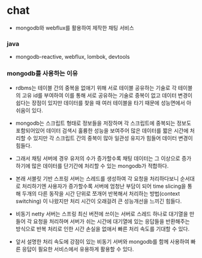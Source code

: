 # chat
- mongodb와 webflux를 활용하여 제작한 채팅 서비스

### java
- mongodb-reactive, webflux, lombok, devtools

### mongodb를 사용하는 이유
- rdbms는 테이블 간의 중복을 없애기 위해 서로 테이블 공유하는 기술로 각 테이블의 고유 id를 부여하여 이를 통해 서로 공유하는 기술로 중복이 없고 데이터 변경이 쉽다는 장점이 있지만
데이터를 찾을 때 여러 테이블을 타기 때문에 성능면에서 아쉬움이 있다.

- mongodb는 스크립트 형태로 정보들을 저장하며 각 스크립트에 중복되는 정보도 포함되어있어 데이터 검색시 훌륭한 성능을 보여주어 많은 데이터를 짧은 시간에 처리할 수 있지만 각 스크립트
간의 중복이 많아 일관성 유지가 힘들어 데이터 변경이 힘들다.

- 그래서 채팅 서버에 경우 유저의 수가 증가할수록 채팅 데이터는 그 이상으로 증가하기에 많은 데이터를 단기간에 처리할 수 있는 mongodb가 적합하다.

- 본래 서블릿 기반 스프링 서버는 스레드를 생성하여 각 요청을 처리하다보니 순서대로 처리하기엔 사용자가 증가할수록 서버에 엄청난 부담이 되어 time slicing을 통해 두개의 다른 동작을
시간 단위로 쪼개어 반복해서 처리하는 방법(context switching) 이 나왔지만 처리 시간이 오래걸려 큰 성능개선을 느끼긴 힘들다.

- 비동기 netty 서버는 스프링 최신 버전에 쓰이는 서버로 스레드 하나로 대기열을 만들어 각 요청을 처리하며 서버가 쉬는 시간에 대기열에 있는 응답들을 반환해주는 방식으로 반복 처리로 인한
시간 손실을 없애서 빠른 처리 속도를 기대할 수 있다.

- 앞서 설명한 처리 속도에 강점이 있는 비동기 서버와 mongodb를 함께 사용하여 빠른 응답이 필요한 서비스에서 유용하게 활용할 수 있다.

